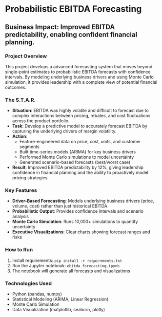 # Probabilistic EBITDA Forecasting

## Business Impact: Improved EBITDA predictability, enabling confident financial planning.

### Project Overview
This project develops a advanced forecasting system that moves beyond single-point estimates to probabilistic EBITDA forecasts with confidence intervals. By modeling underlying business drivers and using Monte Carlo simulation, it provides leadership with a complete view of potential financial outcomes.

### The S.T.A.R.

- **Situation**: EBITDA was highly volatile and difficult to forecast due to complex interactions between pricing, rebates, and cost fluctuations across the product portfolio.
- **Task**: Develop a predictive model to accurately forecast EBITDA by capturing the underlying drivers of margin volatility.
- **Action**:
  - Feature-engineered data on price, cost, units, and customer segments
  - Built time-series models (ARIMA) for key business drivers
  - Performed Monte Carlo simulations to model uncertainty
  - Generated scenario-based forecasts (best/worst case)
- **Result**: Improved EBITDA predictability by 12%, giving leadership confidence in financial planning and the ability to proactively model pricing strategies.

### Key Features
- **Driver-Based Forecasting**: Models underlying business drivers (price, volume, cost) rather than just historical EBITDA
- **Probabilistic Output**: Provides confidence intervals and scenario analysis
- **Monte Carlo Simulation**: Runs 10,000+ simulations to quantify uncertainty
- **Executive Visualizations**: Clear charts showing forecast ranges and risks

### How to Run
1. Install requirements: `pip install -r requirements.txt`
2. Run the Jupyter notebook: `ebitda_forecasting.ipynb`
3. The notebook will generate all forecasts and visualizations

### Technologies Used
- Python (pandas, numpy)
- Statistical Modeling (ARIMA, Linear Regression)
- Monte Carlo Simulation
- Data Visualization (matplotlib, seaborn, plotly)
